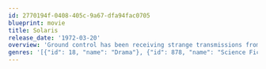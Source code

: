 ```yaml
---
id: 2770194f-0408-405c-9a67-dfa94fac0705
blueprint: movie
title: Solaris
release_date: '1972-03-20'
overview: 'Ground control has been receiving strange transmissions from the three remaining residents of the Solaris space station. When cosmonaut and psychologist Kris Kelvin is sent to investigate, he experiences the strange phenomena that afflict the Solaris crew, sending him on a voyage into the darkest recesses of his own consciousness. Based on the novel by the same name from Polish author Stanislaw Lem.'
genres: '[{"id": 18, "name": "Drama"}, {"id": 878, "name": "Science Fiction"}, {"id": 12, "name": "Adventure"}, {"id": 9648, "name": "Mystery"}]'
---
```

